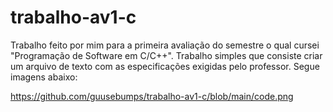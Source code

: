 # trabalho-av1-c

Trabalho feito por mim para a primeira avaliação do semestre o qual cursei "Programação de Software em C/C++". Trabalho simples que consiste criar um arquivo de texto com as especificações exigidas pelo professor. Segue imagens abaixo:

https://github.com/guusebumps/trabalho-av1-c/blob/main/code.png
